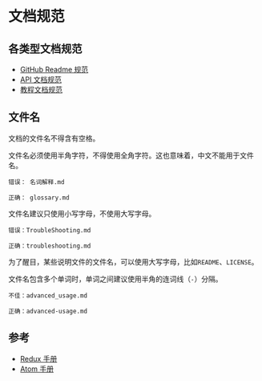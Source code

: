 # 文档规范

## 各类型文档规范
* [GitHub Readme 规范](readme-structure.md)
* [API 文档规范](api-structure.md)
* [教程文档规范](tutorial-structure.md)

## 文件名

文档的文件名不得含有空格。

文件名必须使用半角字符，不得使用全角字符。这也意味着，中文不能用于文件名。

```
错误： 名词解释.md

正确： glossary.md
```

文件名建议只使用小写字母，不使用大写字母。

```
错误：TroubleShooting.md

正确：troubleshooting.md 
```

为了醒目，某些说明文件的文件名，可以使用大写字母，比如`README`、`LICENSE`。

文件名包含多个单词时，单词之间建议使用半角的连词线（`-`）分隔。

```
不佳：advanced_usage.md

正确：advanced-usage.md
```

## 参考

- [Redux 手册](http://redux.js.org/index.html)
- [Atom 手册](http://flight-manual.atom.io/)